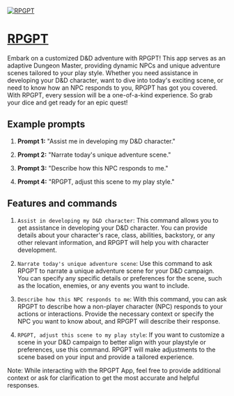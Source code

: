 [![RPGPT](https://files.oaiusercontent.com/file-XKltUznTEnf00rFQw5scsew1?se=2123-10-17T21%3A53%3A06Z&sp=r&sv=2021-08-06&sr=b&rscc=max-age%3D31536000%2C%20immutable&rscd=attachment%3B%20filename%3D7163f3cf-26d6-4b01-8192-ba5fdf55d898.png&sig=FIdBstYwEtsP5f1uPHYGTT2HX/JWb8CrPPYTz1p3Uao%3D)](https://chat.openai.com/g/g-vI51scLIo-rpgpt)

# [RPGPT](https://chat.openai.com/g/g-vI51scLIo-rpgpt)

Embark on a customized D&D adventure with RPGPT! This app serves as an adaptive Dungeon Master, providing dynamic NPCs and unique adventure scenes tailored to your play style. Whether you need assistance in developing your D&D character, want to dive into today's exciting scene, or need to know how an NPC responds to you, RPGPT has got you covered. With RPGPT, every session will be a one-of-a-kind experience. So grab your dice and get ready for an epic quest!

## Example prompts

1. **Prompt 1:** "Assist me in developing my D&D character."

2. **Prompt 2:** "Narrate today's unique adventure scene."

3. **Prompt 3:** "Describe how this NPC responds to me."

4. **Prompt 4:** "RPGPT, adjust this scene to my play style."

## Features and commands

1. `Assist in developing my D&D character`: This command allows you to get assistance in developing your D&D character. You can provide details about your character's race, class, abilities, backstory, or any other relevant information, and RPGPT will help you with character development.

2. `Narrate today's unique adventure scene`: Use this command to ask RPGPT to narrate a unique adventure scene for your D&D campaign. You can specify any specific details or preferences for the scene, such as the location, enemies, or any events you want to include.

3. `Describe how this NPC responds to me`: With this command, you can ask RPGPT to describe how a non-player character (NPC) responds to your actions or interactions. Provide the necessary context or specify the NPC you want to know about, and RPGPT will describe their response.

4. `RPGPT, adjust this scene to my play style`: If you want to customize a scene in your D&D campaign to better align with your playstyle or preferences, use this command. RPGPT will make adjustments to the scene based on your input and provide a tailored experience.

Note: While interacting with the RPGPT App, feel free to provide additional context or ask for clarification to get the most accurate and helpful responses.